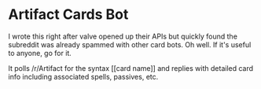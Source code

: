 # Artifact Cards Bot

I wrote this right after valve opened up their APIs but quickly found the subreddit was already spammed with other card bots. Oh well.  If it's useful to anyone, go for it.

It polls /r/Artifact for the syntax [[card name]] and replies with detailed card info including associated spells, passives, etc.

